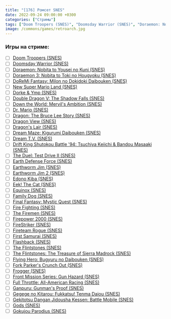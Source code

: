 ```yaml
---
title: "[176] Ромсет SNES"
date: 2022-09-24 09:00:00 +0300
categories: ["Стримы"]
tags: ["Doom Troopers (SNES)", "Doomsday Warrior (SNES)", "Doraemon: Nobita to Yousei no Kuni (SNES)", "Doraemon 3: Nobita to Toki no Hougyoku (SNES)", "DoReMi Fantasy: Milon no Dokidoki Daibouken (SNES)", "New Super Mario Land (SNES)", "Dorke & Ymp (SNES)", "Double Dragon V: The Shadow Falls (SNES)", "Down the World: Mervil's Ambition (SNES)", "Dr. Mario (SNES)", "Dragon: The Bruce Lee Story (SNES)", "Dragon View (SNES)", "Dragon's Lair (SNES)", "Dream Maze: Kigurumi Daibouken (SNES)", "Dream T.V. (SNES)", "Drift King Shutokou Battle '94: Tsuchiya Keiichi & Bandou Masaaki (SNES)", "The Duel: Test Drive II (SNES)", "Earth Defense Force (SNES)", "Earthworm Jim (SNES)", "Earthworm Jim 2 (SNES)", "Edono Kiba (SNES)", "Eek! The Cat (SNES)", "Equinox (SNES)", "Family Dog (SNES)", "Final Fantasy: Mystic Quest (SNES)", "Fire Fighting (SNES)", "The Firemen (SNES)", "Firepower 2000 (SNES)", "FireStriker (SNES)", "Fireteam Rogue (SNES)", "First Samurai (SNES)", "Flashback (SNES)", "The Flintstones (SNES)", "The Flintstones: The Treasure of Sierra Madrock (SNES)", "Flying Hero: Bugyuru no Daibouken (SNES)", "Fork Parker's Crunch Out (SNES)", "Frogger (SNES)", "Front Mission Series: Gun Hazard (SNES)", "Full Throttle: All-American Racing (SNES)", "Ganpuru: Gunman's Proof (SNES)", "Gegege no Kitarou: Fukkatsu! Tenma Daiou (SNES)", "Gekitotsu Dangan Jidousha Kessen: Battle Mobile (SNES)", "Gods (SNES)", "Gokujou Parodius (SNES)"]
image: /commons/games/retroarch.jpg
---
```


### Игры на стриме:
+ [ ] [Doom Troopers (SNES)](/tags/doom-troopers-snes)
+ [ ] [Doomsday Warrior (SNES)](/tags/doomsday-warrior-snes)
+ [ ] [Doraemon: Nobita to Yousei no Kuni (SNES)](/tags/doraemon-nobita-to-yousei-no-kuni-snes)
+ [ ] [Doraemon 3: Nobita to Toki no Hougyoku (SNES)](/tags/doraemon-3-nobita-to-toki-no-hougyoku-snes)
+ [ ] [DoReMi Fantasy: Milon no Dokidoki Daibouken (SNES)](/tags/doremi-fantasy-milon-no-dokidoki-daibouken-snes)
+ [ ] [New Super Mario Land (SNES)](/tags/new-super-mario-land-snes)
+ [ ] [Dorke & Ymp (SNES)](/tags/dorke-ymp-snes)
+ [ ] [Double Dragon V: The Shadow Falls (SNES)](/tags/double-dragon-v-the-shadow-falls-snes)
+ [ ] [Down the World: Mervil's Ambition (SNES)](/tags/down-the-world-mervil-s-ambition-snes)
+ [ ] [Dr. Mario (SNES)](/tags/dr-mario-snes)
+ [ ] [Dragon: The Bruce Lee Story (SNES)](/tags/dragon-the-bruce-lee-story-snes)
+ [ ] [Dragon View (SNES)](/tags/dragon-view-snes)
+ [ ] [Dragon's Lair (SNES)](/tags/dragon-s-lair-snes)
+ [ ] [Dream Maze: Kigurumi Daibouken (SNES)](/tags/dream-maze-kigurumi-daibouken-snes)
+ [ ] [Dream T.V. (SNES)](/tags/dream-t-v-snes)
+ [ ] [Drift King Shutokou Battle '94: Tsuchiya Keiichi & Bandou Masaaki (SNES)](/tags/drift-king-shutokou-battle-94-tsuchiya-keiichi-bandou-masaaki-snes)
+ [ ] [The Duel: Test Drive II (SNES)](/tags/the-duel-test-drive-ii-snes)
+ [ ] [Earth Defense Force (SNES)](/tags/earth-defense-force-snes)
+ [ ] [Earthworm Jim (SNES)](/tags/earthworm-jim-snes)
+ [ ] [Earthworm Jim 2 (SNES)](/tags/earthworm-jim-2-snes)
+ [ ] [Edono Kiba (SNES)](/tags/edono-kiba-snes)
+ [ ] [Eek! The Cat (SNES)](/tags/eek-the-cat-snes)
+ [ ] [Equinox (SNES)](/tags/equinox-snes)
+ [ ] [Family Dog (SNES)](/tags/family-dog-snes)
+ [ ] [Final Fantasy: Mystic Quest (SNES)](/tags/final-fantasy-mystic-quest-snes)
+ [ ] [Fire Fighting (SNES)](/tags/fire-fighting-snes)
+ [ ] [The Firemen (SNES)](/tags/the-firemen-snes)
+ [ ] [Firepower 2000 (SNES)](/tags/firepower-2000-snes)
+ [ ] [FireStriker (SNES)](/tags/firestriker-snes)
+ [ ] [Fireteam Rogue (SNES)](/tags/fireteam-rogue-snes)
+ [ ] [First Samurai (SNES)](/tags/first-samurai-snes)
+ [ ] [Flashback (SNES)](/tags/flashback-snes)
+ [ ] [The Flintstones (SNES)](/tags/the-flintstones-snes)
+ [ ] [The Flintstones: The Treasure of Sierra Madrock (SNES)](/tags/the-flintstones-the-treasure-of-sierra-madrock-snes)
+ [ ] [Flying Hero: Bugyuru no Daibouken (SNES)](/tags/flying-hero-bugyuru-no-daibouken-snes)
+ [ ] [Fork Parker's Crunch Out (SNES)](/tags/fork-parker-s-crunch-out-snes)
+ [ ] [Frogger (SNES)](/tags/frogger-snes)
+ [ ] [Front Mission Series: Gun Hazard (SNES)](/tags/front-mission-series-gun-hazard-snes)
+ [ ] [Full Throttle: All-American Racing (SNES)](/tags/full-throttle-all-american-racing-snes)
+ [ ] [Ganpuru: Gunman's Proof (SNES)](/tags/ganpuru-gunman-s-proof-snes)
+ [ ] [Gegege no Kitarou: Fukkatsu! Tenma Daiou (SNES)](/tags/gegege-no-kitarou-fukkatsu-tenma-daiou-snes)
+ [ ] [Gekitotsu Dangan Jidousha Kessen: Battle Mobile (SNES)](/tags/gekitotsu-dangan-jidousha-kessen-battle-mobile-snes)
+ [ ] [Gods (SNES)](/tags/gods-snes)
+ [ ] [Gokujou Parodius (SNES)](/tags/gokujou-parodius-snes)
